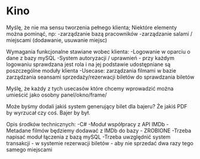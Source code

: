 # Kino
Myślę, że nie ma sensu tworzenia pełnego klienta;
Niektóre elementy można pominąć, np:
-zarządzanie bazą pracowników
-zarządzanie salami / miejscami (dodawanie, usuwanie miejsc)

Wymagania funkcjonalne stawiane wobec klienta:
-Logowanie w oparciu o dane z bazy mySQL
-System autoryzacji / uprawnień - przy każdym logowaniu sprawdzana jest rola i na jej podstawie udostępniane są poszczególne moduły klienta
-Usecase:
zarządzania filmami w bazie
zarządzania seansami
sprzedaży/rezerwacji biletów
do sprawdzania biletów 

Myślę, że każdy z tych usecasów które chcemy wprowadzić można umieścić jako osobny panel/okno/frame/

Może byśmy dodali jakiś system generujący bilet dla bajeru? Że jakiś PDF by wyrzucał czy coś. Bajer by był. 

Opis środków technicznych:
-C#
-Moduł współpracy z API IMDb - Metadane filmów będziemy dodawać z IMDb do bazy - ZROBIONE
-Trzeba napisać moduł łączenia z bazą mySQL
-Trzeba uwzględnić system transakcji - w systemie rezerwacji biletów - aby nie sprzedać dwa razy tego samego miejscami




